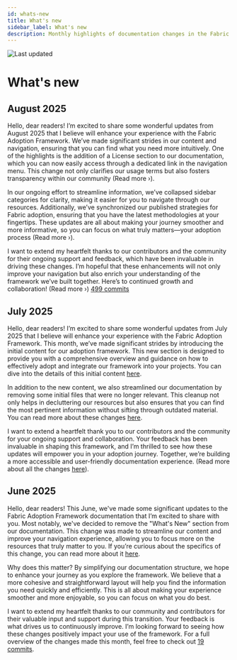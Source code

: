 ```yaml
---
id: whats-new
title: What's new
sidebar_label: What's new
description: Monthly highlights of documentation changes in the Fabric Adoption Framework.
---
```


![Last updated](https://img.shields.io/badge/last%20updated-"2025--08--08-brightgreen)

# What's new

## August 2025

Hello, dear readers! I’m excited to share some wonderful updates from August 2025 that I believe will enhance your experience with the Fabric Adoption Framework. We’ve made significant strides in our content and navigation, ensuring that you can find what you need more intuitively. One of the highlights is the addition of a License section to our documentation, which you can now easily access through a dedicated link in the navigation menu. This change not only clarifies our usage terms but also fosters transparency within our community (Read more ›).

In our ongoing effort to streamline information, we’ve collapsed sidebar categories for clarity, making it easier for you to navigate through our resources. Additionally, we’ve synchronized our published strategies for Fabric adoption, ensuring that you have the latest methodologies at your fingertips. These updates are all about making your journey smoother and more informative, so you can focus on what truly matters—your adoption process (Read more ›).

I want to extend my heartfelt thanks to our contributors and the community for their ongoing support and feedback, which have been invaluable in driving these changes. I’m hopeful that these enhancements will not only improve your navigation but also enrich your understanding of the framework we’ve built together. Here’s to continued growth and collaboration! (Read more ›) [499 commits](https://github.com/TheTrustedAdvisor/FabricAdoptionFramework/commits/main?since=2025-08-01&until=2025-08-31)

## July 2025

Hello, dear readers! I’m excited to share some wonderful updates from July 2025 that I believe will enhance your experience with the Fabric Adoption Framework. This month, we’ve made significant strides by introducing the initial content for our adoption framework. This new section is designed to provide you with a comprehensive overview and guidance on how to effectively adopt and integrate our framework into your projects. You can dive into the details of this initial content [here](https://fabricadoptionframework.com/about/changes/2025-07-20-ef171291424f34aa6a56efad5d457a81d3302a54.md).

In addition to the new content, we also streamlined our documentation by removing some initial files that were no longer relevant. This cleanup not only helps in decluttering our resources but also ensures that you can find the most pertinent information without sifting through outdated material. You can read more about these changes [here](https://fabricadoptionframework.com/about/changes/2025-07-20-3948fa7bc9ab671af8690e6527e831adebbec1dc.md).

I want to extend a heartfelt thank you to our contributors and the community for your ongoing support and collaboration. Your feedback has been invaluable in shaping this framework, and I’m thrilled to see how these updates will empower you in your adoption journey. Together, we’re building a more accessible and user-friendly documentation experience. (Read more about all the changes [here](https://github.com/TheTrustedAdvisor/FabricAdoptionFramework/commits/main?since=2025-07-01&until=2025-07-31)).

## June 2025

Hello, dear readers! This June, we've made some significant updates to the Fabric Adoption Framework documentation that I’m excited to share with you. Most notably, we've decided to remove the "What's New" section from our documentation. This change was made to streamline our content and improve your navigation experience, allowing you to focus more on the resources that truly matter to you. If you’re curious about the specifics of this change, you can read more about it [here](https://fabricadoptionframework.com/about/changes/2025-06-03-5a7d4f72ccbbd73c700b77c1b485216d1e29c0ea.md).

Why does this matter? By simplifying our documentation structure, we hope to enhance your journey as you explore the framework. We believe that a more cohesive and straightforward layout will help you find the information you need quickly and efficiently. This is all about making your experience smoother and more enjoyable, so you can focus on what you do best.

I want to extend my heartfelt thanks to our community and contributors for their valuable input and support during this transition. Your feedback is what drives us to continuously improve. I’m looking forward to seeing how these changes positively impact your use of the framework. For a full overview of the changes made this month, feel free to check out [19 commits](https://github.com/TheTrustedAdvisor/FabricAdoptionFramework/commits/main?since=2025-06-01&until=2025-06-30).
